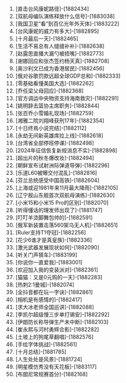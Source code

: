 
1. [直击台风康妮路径]-[1882434]
1. [双航母编队演练释放什么信号]-[1883038]
1. [我国卫星“看”到百亿光年外天体]-[1883222]
1. [台风康妮的威力有多大]-[1882895]
1. [十月最后一天]-[1882465]
1. [生活不易总有人缝缝补补]-[1882638]
1. [赵露思直播大漏勺被捂嘴]-[1882773]
1. [谢娜回应和张杰签约杨天真]-[1882708]
1. [奥沙利文已成为香港居民]-[1882456]
1. [俄对谷歌罚款远超全球GDP总和]-[1882333]
1. [零基础看懂美国大选]-[1882262]
1. [乔任梁父母回应]-[1882368]
1. [官方调运中央物资支持海南救灾]-[1882291]
1. [姚明辞去篮协主席职务]-[1882844]
1. [张百乔小雪婚礼现场]-[1882759]
1. [湘雅二院刘翔峰获刑17年]-[1882354]
1. [十日终焉小说完结]-[1882112]
1. [永劫无间新英雄席拉上线]-[1882618]
1. [台湾省全部停班停课]-[1882498]
1. [2024年征信恢复新规消息不实]-[1882898]
1. [超出片的秋冬爆改妆]-[1882494]
1. [朝鲜宣布试射洲际弹道导弹]-[1882296]
1. [乐道L60被曝交付混乱]-[1882816]
1. [芬兰总统感受中国高铁]-[1882604]
1. [上海或迎1981年来11月最大降雨]-[1882105]
1. [辽宁舰山东舰首次双航母演练]-[1882630]
1. [小米15和小米15 Pro的区别]-[1882070]
1. [听得懂话的理发师出现了]-[1881747]
1. [叮叮羊烫脚舞包帅的]-[1882591]
1. [俄军新装置击落560架乌无人机]-[1882651]
1. [Ruler支持T1夺冠]-[1882256]
1. [花少6谁才是真皇族]-[1882336]
1. [激光武器发展现状如何]-[1882090]
1. [听关门声猜车]-[1883199]
1. [你说你一直爱我]-[1883001]
1. [欢迎加入我的变装派对]-[1882361]
1. [猫猫：又是0元购的一天]-[1882283]
1. [热刺2:1曼城]-[1882074]
1. [全抖音都在玩一字诀]-[1882861]
1. [相机是有感情的]-[1882417]
1. [求大冰老师全国巡讲]-[1882088]
1. [李凯尔超级慢三步单打锡安]-[1882292]
1. [伊朗防长称导弹生产未中断]-[1882103]
1. [崔永熙与河村勇辉合影]-[1882282]
1. [土坡上的狗尾草翻唱]-[1882576]
1. [手绘字体挑战]-[1882561]
1. [十月总结]-[1881785]
1. [人生处处是风景]-[1881724]
1. [明星模仿秀没有天花板]-[1883117]
1. [布朗尼常规赛首分]-[1882168]